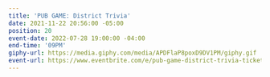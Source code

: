 ```yaml
---
title: 'PUB GAME: District Trivia'
date: 2021-11-22 20:56:00 -05:00
position: 20
event-date: 2022-07-28 19:00:00 -04:00
end-time: '09PM'
giphy-url: https://media.giphy.com/media/APDFlaP8poxD9DV1PM/giphy.gif
event-url: https://www.eventbrite.com/e/pub-game-district-trivia-tickets-372544690197
---
```


